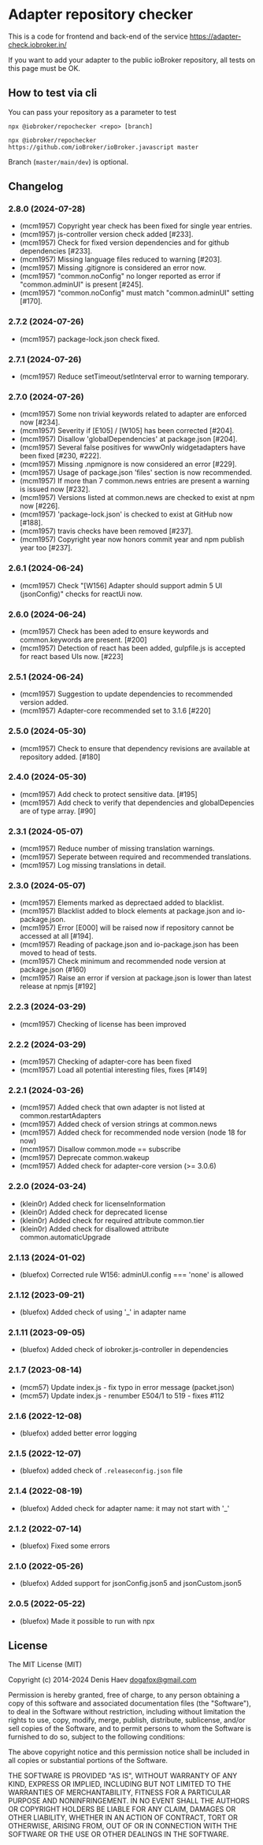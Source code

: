 # Adapter repository checker
This is a code for frontend and back-end of the service https://adapter-check.iobroker.in/

If you want to add your adapter to the public ioBroker repository, all tests on this page must be OK.

## How to test via cli
You can pass your repository as a parameter to test

``npx @iobroker/repochecker <repo> [branch]``

```
npx @iobroker/repochecker https://github.com/ioBroker/ioBroker.javascript master
```

Branch (`master/main/dev`) is optional.

<!--
	Placeholder for the next version (at the beginning of the line):
	### **WORK IN PROGRESS**
-->

## Changelog
### 2.8.0 (2024-07-28)
* (mcm1957) Copyright year check has been fixed for single year entries.
* (mcm1957) js-controller version check added [#233].
* (mcm1957) Check for fixed version dependencies and for github dependencies [#233].
* (mcm1957) Missing language files reduced to warning [#203].
* (mcm1957) Missing .gitignore is considered an error now.
* (mcm1957) "common.noConfig" no longer reported as error if "common.adminUI" is present [#245].
* (mcm1957) "common.noConfig" must match "common.adminUI" setting [#170].

### 2.7.2 (2024-07-26)
* (mcm1957) package-lock.json check fixed.

### 2.7.1 (2024-07-26)
* (mcm1957) Reduce setTimeout/setInterval error to warning temporary.

### 2.7.0 (2024-07-26)
* (mcm1957) Some non trivial keywords related to adapter are enforced now [#234].
* (mcm1957) Severity if [E105] / [W105] has been corrected [#204].
* (mcm1957) Disallow 'globalDependencies' at package.json [#204].
* (mcm1957) Several false positives for wwwOnly widgetadapters have been fixed [#230, #222].
* (mcm1957) Missing .npmignore is now considered an error [#229].
* (mcm1957) Usage of package.json 'files' section is now recommended.
* (mcm1957) If more than 7 common.news entries are present a warning is issued now [#232].
* (mcm1957) Versions listed at common.news are checked to exist at npm now [#226].
* (mcm1957) 'package-lock.json' is checked to exist at GitHub now [#188].
* (mcm1957) travis checks have been removed [#237].
* (mcm1957) Copyright year now honors commit year and npm publish year too [#237].

### 2.6.1 (2024-06-24)
* (mcm1957) Check "[W156] Adapter should support admin 5 UI (jsonConfig)" checks for reactUi now.

### 2.6.0 (2024-06-24)
* (mcm1957) Check has been aded to ensure keywords and common.keywords are present. [#200]
* (mcm1957) Detection of react has been added, gulpfile.js is accepted for react based UIs now. [#223]

### 2.5.1 (2024-06-24)
* (mcm1957) Suggestion to update dependencies to recommended version added.
* (mcm1957) Adapter-core recommended set to 3.1.6 [#220]

### 2.5.0 (2024-05-30)
* (mcm1957) Check to ensure that dependency revisions are available at repository added. [#180]

### 2.4.0 (2024-05-30)
* (mcm1957) Add check to protect sensitive data. [#195]
* (mcm1957) Add check to verify that dependencies and globalDepencies are of type array. [#90]

### 2.3.1 (2024-05-07)
* (mcm1957) Reduce number of missing translation warnings.
* (mcm1957) Seperate between required and recommended translations.
* (mcm1957) Log missing translations in detail.

### 2.3.0 (2024-05-07)
* (mcm1957) Elements marked as deprectaed added to blacklist.
* (mcm1957) Blacklist added to block elements at package.json and io-package.json.
* (mcm1957) Error [E000] will be raised now if repository cannot be accessed at all [#194].
* (mcm1957) Reading of package.json and io-package.json has been moved to head of tests.
* (mcm1957) Check minimum and recommended node version at package.json (#160)
* (mcm1957) Raise an error if version at package.json is lower than latest release at npmjs [#192]

### 2.2.3 (2024-03-29)
* (mcm1957) Checking of license has been improved

### 2.2.2 (2024-03-29) 
* (mcm1957) Checking of adapter-core has been fixed
* (mcm1957) Load all potential interesting files, fixes [#149]

### 2.2.1 (2024-03-26)
* (mcm1957) Added check that own adapter is not listed at common.restartAdapters
* (mcm1957) Added check of version strings at common.news
* (mcm1957) Added check for recommended node version (node 18 for now)
* (mcm1957) Disallow common.mode == subscribe
* (mcm1957) Deprecate common.wakeup
* (mcm1957) Added check for adapter-core version (>= 3.0.6)

### 2.2.0 (2024-03-24)
* (klein0r) Added check for licenseInformation
* (klein0r) Added check for deprecated license
* (klein0r) Added check for required attribute common.tier
* (klein0r) Added check for disallowed attribute common.automaticUpgrade

### 2.1.13 (2024-01-02)
* (bluefox) Corrected rule W156: adminUI.config === 'none' is allowed

### 2.1.12 (2023-09-21)
* (bluefox) Added check of using '_' in adapter name

### 2.1.11 (2023-09-05)
* (bluefox) Added check of iobroker.js-controller in dependencies

### 2.1.7 (2023-08-14)
* (mcm57) Update index.js - fix typo in error message (packet.json)
* (mcm57) Update index.js - renumber E504/1 to 519 - fixes #112

### 2.1.6 (2022-12-08)
* (bluefox) added better error logging

### 2.1.5 (2022-12-07)
* (bluefox) added check of `.releaseconfig.json` file

### 2.1.4 (2022-08-19)
* (bluefox) Added check for adapter name: it may not start with '_'

### 2.1.2 (2022-07-14)
* (bluefox) Fixed some errors

### 2.1.0 (2022-05-26)
* (bluefox) Added support for jsonConfig.json5 and jsonCustom.json5

### 2.0.5 (2022-05-22)
* (bluefox) Made it possible to run with npx

## License
The MIT License (MIT)

Copyright (c) 2014-2024 Denis Haev <dogafox@gmail.com>

Permission is hereby granted, free of charge, to any person obtaining a copy
of this software and associated documentation files (the "Software"), to deal
in the Software without restriction, including without limitation the rights
to use, copy, modify, merge, publish, distribute, sublicense, and/or sell
copies of the Software, and to permit persons to whom the Software is
furnished to do so, subject to the following conditions:

The above copyright notice and this permission notice shall be included in
all copies or substantial portions of the Software.

THE SOFTWARE IS PROVIDED "AS IS", WITHOUT WARRANTY OF ANY KIND, EXPRESS OR
IMPLIED, INCLUDING BUT NOT LIMITED TO THE WARRANTIES OF MERCHANTABILITY,
FITNESS FOR A PARTICULAR PURPOSE AND NONINFRINGEMENT. IN NO EVENT SHALL THE
AUTHORS OR COPYRIGHT HOLDERS BE LIABLE FOR ANY CLAIM, DAMAGES OR OTHER
LIABILITY, WHETHER IN AN ACTION OF CONTRACT, TORT OR OTHERWISE, ARISING FROM,
OUT OF OR IN CONNECTION WITH THE SOFTWARE OR THE USE OR OTHER DEALINGS IN
THE SOFTWARE.
